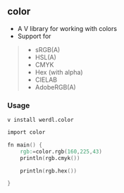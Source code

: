 ## color
- A V library for working with colors
- Support for
> - sRGB(A)
> - HSL(A)
> - CMYK
> - Hex (with alpha)
> - CIELAB
> - AdobeRGB(A)
### Usage
`v install werdl.color`

```v
import color 

fn main() {
    rgb:=color.rgb(160,225,43)
    println(rgb.cmyk())

    println(rgb.hex())

}
```
